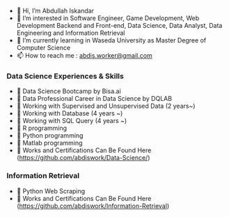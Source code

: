 - 👋 Hi, I’m Abdullah Iskandar
- 👀 I’m interested in Software Engineer, Game Development, Web Development Backend and Front-end, Data Science, Data Analyst, Data Engineering and Information Retrieval
- 🌱 I’m currently learning in Waseda University as Master Degree of Computer Science
- 📫 How to reach me : abdis.worker@gmail.com


###  Data Science Experiences & Skills
- 💼 Data Science Bootcamp by Bisa.ai
- 💼 Data Professional Career in Data Science by DQLAB
- 💼 Working with Supervised and Unsupervised Data (2 years~)
- 💼 Working with Database (4 years ~)
- 💼 Working with SQL Query (4 years ~)
- 📖 R programming
- 📖 Python programming
- 📖 Matlab programming
- 👀 Works and Certifications Can Be Found Here (https://github.com/abdiswork/Data-Science/) 

###  Information Retrieval
- 💼 Python Web Scraping
- 👀 Works and Certifications Can Be Found Here (https://github.com/abdiswork/Information-Retrieval)

<!--- Thank You --->
